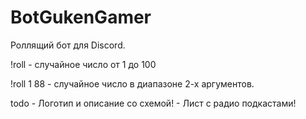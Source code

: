 # BotGukenGamer

Роллящий бот для Discord.


!roll - случайное число от 1 до 100

!roll 1 88 - случайное число в диапазоне 2-х аргументов.



todo
    - Логотип и описание со схемой!
    - Лист с радио подкастами!
